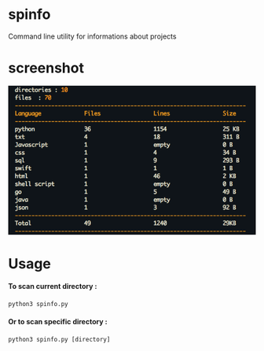 # spinfo
Command line utility for informations about projects 

# screenshot
![spinfo](https://github.com/Ziyadsk/spinfo/blob/master/screenshots/spinfo.png)

# Usage

#### To scan current directory :
```python
python3 spinfo.py 
```
#### Or to scan specific directory : 
```python
python3 spinfo.py [directory]
``` 
